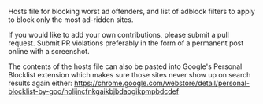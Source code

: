 Hosts file for blocking worst ad offenders, and list of adblock filters to apply to block only the most ad-ridden sites.

If you would like to add your own contributions, please submit a pull request. Submit PR violations preferably in the form of a permanent post online with a screenshot.

The contents of the hosts file can also be pasted into Google's Personal Blocklist extension which makes sure those sites never show up on search results again either: https://chrome.google.com/webstore/detail/personal-blocklist-by-goo/nolijncfnkgaikbjbdaogikpmpbdcdef
